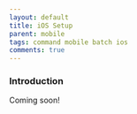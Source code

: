 ```yaml
---
layout: default
title: iOS Setup
parent: mobile
tags: command mobile batch ios
comments: true
---
```



### Introduction
Coming soon!